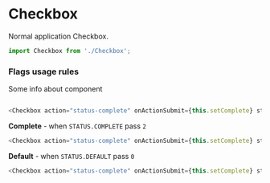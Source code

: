 # Checkbox

Normal application Checkbox.

```js
import Checkbox from './Checkbox';
```

<!-- STORY -->

### Flags usage rules

Some info about component
```js

<Checkbox action="status-complete" onActionSubmit={this.setComplete} status={status} />

```
**Complete** - when `STATUS.COMPLETE` pass `2`

```js
<Checkbox action="status-complete" onActionSubmit={this.setComplete} status="0" />

```

**Default** - when `STATUS.DEFAULT` pass `0`

```js
<Checkbox action="status-complete" onActionSubmit={this.setComplete} status="1" />

```

